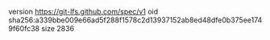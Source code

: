 version https://git-lfs.github.com/spec/v1
oid sha256:a339bbe009e66ad5f288f1578c2d13937152ab8ed48dfe0b375ee1749f60fc38
size 2836

